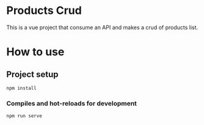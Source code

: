 # Products Crud

This is a vue project that consume an API and makes a crud of products list.



# How to use
## Project setup
```
npm install
```

### Compiles and hot-reloads for development

```
npm run serve
```

